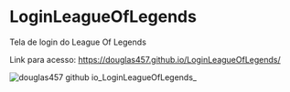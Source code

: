 # LoginLeagueOfLegends
Tela de login do League Of Legends

Link para acesso:
https://douglas457.github.io/LoginLeagueOfLegends/


![douglas457 github io_LoginLeagueOfLegends_](https://user-images.githubusercontent.com/84874660/174640878-3bb54207-4f91-4715-ae59-37dfa38594ec.png)
